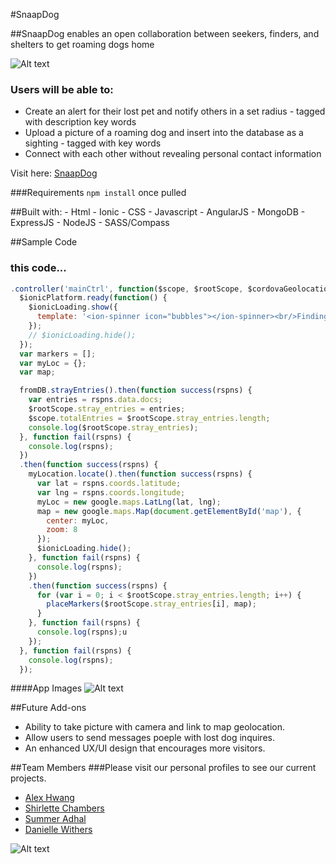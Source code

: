 #SnaapDog 

##SnaapDog enables an open collaboration between seekers, finders, and shelters to get roaming dogs home

![Alt text](img/landing.png "Home Page")


### Users will be able to:
* Create an alert for their lost pet and notify others in a set radius - tagged with description key words
* Upload a picture of a roaming dog and insert into the database as a sighting - tagged with key words
* Connect with each other without revealing personal contact information

Visit here: [SnaapDog](http://#.com/)

###Requirements `npm install` once pulled


##Built with:
	- Html
	- Ionic
	- CSS
	- Javascript
	- AngularJS
	- MongoDB 
	- ExpressJS
	- NodeJS
	- SASS/Compass

##Sample Code
### this code...

```javascript
.controller('mainCtrl', function($scope, $rootScope, $cordovaGeolocation, $ionicLoading, $ionicPlatform, fromDB, myLocation) {
  $ionicPlatform.ready(function() {
    $ionicLoading.show({
      template: '<ion-spinner icon="bubbles"></ion-spinner><br/>Finding your location'
    });
    // $ionicLoading.hide();
  });
  var markers = [];
  var myLoc = {};
  var map; 

  fromDB.strayEntries().then(function success(rspns) {
    var entries = rspns.data.docs;
    $rootScope.stray_entries = entries;
    $scope.totalEntries = $rootScope.stray_entries.length;
    console.log($rootScope.stray_entries);
  }, function fail(rspns) {
    console.log(rspns);
  })
  .then(function success(rspns) {
    myLocation.locate().then(function success(rspns) {
      var lat = rspns.coords.latitude;
      var lng = rspns.coords.longitude;
      myLoc = new google.maps.LatLng(lat, lng);
      map = new google.maps.Map(document.getElementById('map'), {
        center: myLoc,
        zoom: 8
      });
      $ionicLoading.hide();
    }, function fail(rspns) {
      console.log(rspns);
    })
    .then(function success(rspns) {
      for (var i = 0; i < $rootScope.stray_entries.length; i++) {
        placeMarkers($rootScope.stray_entries[i], map);
      }
    }, function fail(rspns) {
      console.log(rspns);u
    });
  }, function fail(rspns) {
    console.log(rspns);
  });
```


####App Images
![Alt text](img/ScreenShot1.png "Early stages of site")

<!-- add a video of interaction with the site -->

##Future Add-ons
- Ability to take picture with camera and link to map geolocation.
- Allow users to send messages poeple with lost dog inquires.
- An enhanced UX/UI design that encourages more visitors.

##Team Members
###Please visit our personal profiles to see our current projects.
- [Alex Hwang](https://github.com/yalexhwang)
- [Shirlette Chambers](https://github.com/shirlazybrat)
- [Summer Adhal](https://github.com/summeradhal)
- [Danielle Withers](https://github.com/DIWithers)

![Alt text](/SnaapDogApp/www/img/revolutionaries.png "Group Photo")